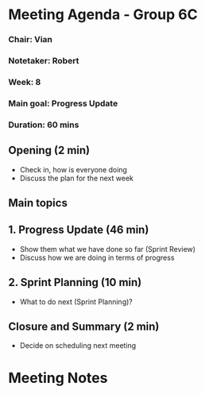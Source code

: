 # Meeting Agenda - Group 6C

### Chair: Vian

### Notetaker: Robert

### Week: 8

### Main goal: Progress Update

### Duration: 60 mins

## **Opening** (2 min)

- Check in, how is everyone doing
- Discuss the plan for the next week

## **Main topics**

## 1. Progress Update (46 min)

- Show them what we have done so far (Sprint Review)
- Discuss how we are doing in terms of progress

## 2. Sprint Planning (10 min)

- What to do next (Sprint Planning)?

## **Closure and Summary** (2 min)

- Decide on scheduling next meeting

# Meeting Notes
